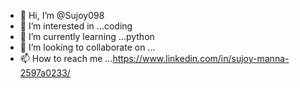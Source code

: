 - 👋 Hi, I’m @Sujoy098
- 👀 I’m interested in ...coding
- 🌱 I’m currently learning ...python
- 💞️ I’m looking to collaborate on ...
- 📫 How to reach me ...https://www.linkedin.com/in/sujoy-manna-2597a0233/

<!---
Sujoy098/Sujoy098 is a ✨ special ✨ repository because its `README.md` (this file) appears on your GitHub profile.
You can click the Preview link to take a look at your changes.
--->
